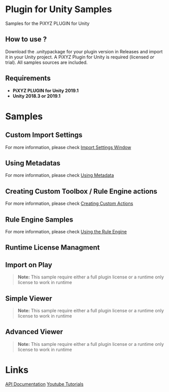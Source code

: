 # Plugin for Unity Samples
Samples for the PiXYZ PLUGIN for Unity

## How to use ?
Download the .unitypackage for your plugin version in Releases and import it in your Unity project.
A PiXYZ Plugin for Unity is required (licensed *or* trial).
All samples sources are included.

## Requirements
- **PiXYZ PLUGIN for Unity 2019.1**
- **Unity 2018.3 or 2019.1**

# Samples

## Custom Import Settings
For more information, please check [Import Settings Window](https://www.pixyz-software.com/documentations/html/2019.1/plugin4unity/ImportCADWindow.html)

## Using Metadatas
For more information, please check [Using Metadata](https://www.pixyz-software.com/documentations/html/2019.1/plugin4unity/UsingMetadata.html)

## Creating Custom Toolbox / Rule Engine actions
For more information, please check [Creating Custom Actions](https://www.pixyz-software.com/documentations/html/2019.1/plugin4unity/CreatingToolsActions.html)

## Rule Engine Samples
For more information, please check [Using the Rule Engine](https://www.pixyz-software.com/documentations/html/2019.1/plugin4unity/UsingtheRuleEngine.html)

## Runtime License Managment

## Import on Play
> **Note:** This sample require either a full plugin license or a runtime only license to work in runtime

## Simple Viewer
> **Note:** This sample require either a full plugin license or a runtime only license to work in runtime

## Advanced Viewer
> **Note:** This sample require either a full plugin license or a runtime only license to work in runtime

# Links
[API Documentation](https://www.pixyz-software.com/documentations/html/2019.1/plugin4unity/api/annotated.html)
[Youtube Tutorials](https://www.youtube.com/playlist?list=PLmJ9w2jarAcBDi_NtxWX4qF740j1e-bCR)
